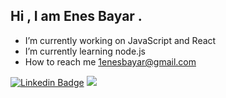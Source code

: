 ## Hi , I am Enes Bayar . 
- I’m currently working on JavaScript and React
- I’m currently learning node.js
- How to reach me 1enesbayar@gmail.com

[![Linkedin Badge](https://img.shields.io/badge/-Linkedin-blue?style=flat-quare&labelColor=black&logo=linkedin&logoColor=white&link=link)](https://www.linkedin.com/in/enesbayarr/)
 <a href="https://github.com/enbayy/github-profile-views-counter">
 <img src="https://komarev.com/ghpvc/?username=enbayy&color=blue">
</a>
